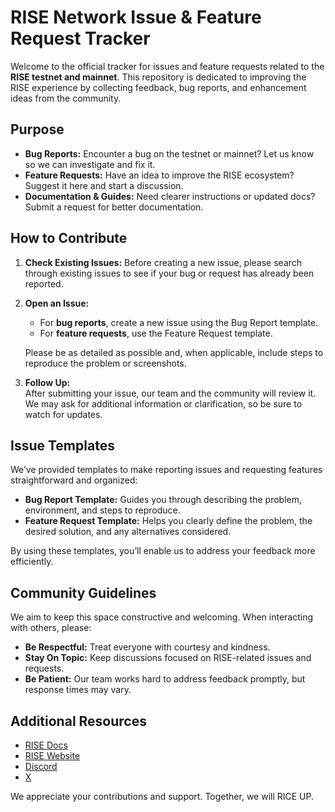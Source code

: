 # RISE Network Issue & Feature Request Tracker

Welcome to the official tracker for issues and feature requests related to the **RISE testnet and mainnet**. This repository is dedicated to improving the RISE experience by collecting feedback, bug reports, and enhancement ideas from the community.

## Purpose

-   **Bug Reports:** Encounter a bug on the testnet or mainnet? Let us know so we can investigate and fix it.
-   **Feature Requests:** Have an idea to improve the RISE ecosystem? Suggest it here and start a discussion.
-   **Documentation & Guides:** Need clearer instructions or updated docs? Submit a request for better documentation.

## How to Contribute

1.  **Check Existing Issues:**
    Before creating a new issue, please search through existing issues to see if your bug or request has already been reported.
    
3.  **Open an Issue:**
    
    -   For **bug reports**, create a new issue using the Bug Report template.
    -   For **feature requests**, use the Feature Request template.
    
    Please be as detailed as possible and, when applicable, include steps to reproduce the problem or screenshots.
    
4.  **Follow Up:**  
    After submitting your issue, our team and the community will review it. We may ask for additional information or clarification, so be sure to watch for updates.
    

## Issue Templates

We’ve provided templates to make reporting issues and requesting features straightforward and organized:

-   **Bug Report Template:** Guides you through describing the problem, environment, and steps to reproduce.
-   **Feature Request Template:** Helps you clearly define the problem, the desired solution, and any alternatives considered.

By using these templates, you’ll enable us to address your feedback more efficiently.

## Community Guidelines

We aim to keep this space constructive and welcoming. When interacting with others, please:

-   **Be Respectful:** Treat everyone with courtesy and kindness.
-   **Stay On Topic:** Keep discussions focused on RISE-related issues and requests.
-   **Be Patient:** Our team works hard to address feedback promptly, but response times may vary.

## Additional Resources

-   [RISE Docs](https://riselabs.xyz/)
-   [RISE Website](https://riselabs.xyz/)
-   [Discord](https://discord.gg/risechain)
-   [X](https://x.com/rise_chain)
  
We appreciate your contributions and support. Together, we will RICE UP. 
